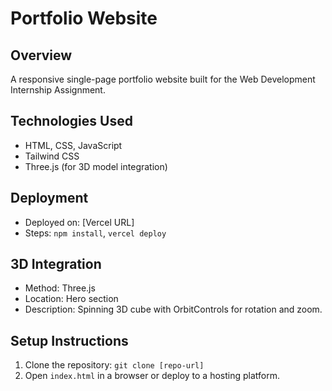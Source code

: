 # Portfolio Website
## Overview
A responsive single-page portfolio website built for the Web Development Internship Assignment.
## Technologies Used
- HTML, CSS, JavaScript
- Tailwind CSS
- Three.js (for 3D model integration)
## Deployment
- Deployed on: [Vercel URL]
- Steps: `npm install`, `vercel deploy`
## 3D Integration
- Method: Three.js
- Location: Hero section
- Description: Spinning 3D cube with OrbitControls for rotation and zoom.
## Setup Instructions
1. Clone the repository: `git clone [repo-url]`
2. Open `index.html` in a browser or deploy to a hosting platform.

